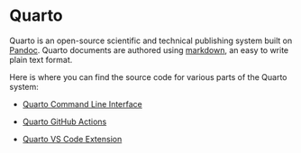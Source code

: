 
# Quarto

Quarto is an open-source scientific and technical publishing system built on [Pandoc](https://pandoc.org). Quarto documents are authored using [markdown](https://en.wikipedia.org/wiki/Markdown), an easy to write plain text format.

Here is where you can find the source code for various parts of the Quarto system:

- [Quarto Command Line Interface](https://github.com/quarto-dev/quarto-cli)

- [Quarto GitHub Actions](https://github.com/quarto-dev/quarto-actions)

- [Quarto VS Code Extension](https://github.com/quarto-dev/quarto/tree/main/apps/vscode)




